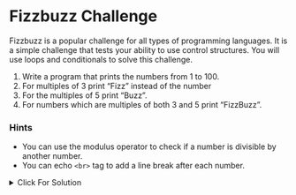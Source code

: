 # Fizzbuzz Challenge

Fizzbuzz is a popular challenge for all types of programming languages. It is a simple challenge that tests your ability to use control structures. You will use loops and conditionals to solve this challenge.

1. Write a program that prints the numbers from 1 to 100.
2. For multiples of 3 print “Fizz” instead of the number
3. For the multiples of 5 print “Buzz”.
4. For numbers which are multiples of both 3 and 5 print “FizzBuzz”.

### Hints

- You can use the modulus operator to check if a number is divisible by another number.
- You can echo `<br>` tag to add a line break after each number.

<details>
  <summary>Click For Solution</summary>

```php
for ($i = 1; $i <= 100; $i++) {
    if ($i % 3 === 0 && $i % 5 === 0) {
        echo 'FizzBuzz';
    } elseif ($i % 3 === 0) {
        echo 'Fizz';
    } elseif ($i % 5 === 0) {
        echo 'Buzz';
    } else {
        echo $i;
    }

    echo '<br>';
}
```

We can shorten it a little by using % 15 instead of % 3 and % 5.

```php
for ($i = 1; $i <= 100; $i++) {
    if ($i % 15 === 0) {
        echo 'FizzBuzz';
    } elseif ($i % 3 === 0) {
        echo 'Fizz';
    } elseif ($i % 5 === 0) {
        echo 'Buzz';
    } else {
        echo $i;
    }

    echo '<br>';
}
```

</details>
